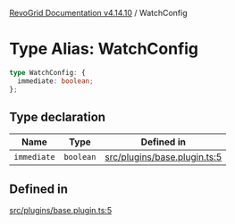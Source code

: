 [RevoGrid Documentation v4.14.10](README.md) / WatchConfig

# Type Alias: WatchConfig

```ts
type WatchConfig: {
  immediate: boolean;
};
```

## Type declaration

| Name | Type | Defined in |
| ------ | ------ | ------ |
| `immediate` | `boolean` | [src/plugins/base.plugin.ts:5](https://github.com/revolist/revogrid/blob/f8d663f4e4ad146b94baf570f65efe48aaaeae09/src/plugins/base.plugin.ts#L5) |

## Defined in

[src/plugins/base.plugin.ts:5](https://github.com/revolist/revogrid/blob/f8d663f4e4ad146b94baf570f65efe48aaaeae09/src/plugins/base.plugin.ts#L5)
